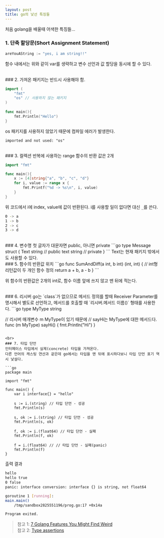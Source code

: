 ```yaml
---
layout: post
title: go의 낯선 특징들
---
```



처음 golang을 배울때 어색한 특징들...


### 1. 단축 할당문(Short Assignment Statement)
```go
areYouAString := "yes, i am string!!"
```
함수 내에서는 위와 같이 var를 생략하고 변수 선언과 값 할당을 동시에 할 수 있다.

<br>
### 2. 가져온 패키지는 반드시 사용해야 함.


```go
import (
	"fmt"
	"os" // 사용하지 않는 패키지
)
 
func main(){
	fmt.Println("Hello")
}
```

os 패키지를 사용하지 않았기 때문에 컴파일 에러가 발생한다.

```
imported and not used: "os"
```


<br>
### 3. 컬렉션 반복에 사용하는 range 함수의 반환 값은 2개

```go
import "fmt"

func main(){
	x := [4]string{"a", "b", "c", "d"}
	for i, value := range x {
		fmt.Printf("%d -> %s\n", i, value)
	}
}
```
위 코드에서 i에 index, value에 값이 반환된다. i를 사용할 일이 없다면 대신 `_`를 쓴다.


```bash
0 -> a
1 -> b
2 -> c
3 -> d
```

<br>
### 4. 변수명 첫 글자가 대문자면 public, 아니면 private
```go
type Message struct {
 Text string // public
 text string // private
}
```
Text는 현재 패키지 밖에서도 사용할 수 있다.

<br>
### 5. 함수의 반환값 위치
```go
func SumAndDiff(a int, b int) (int, int) { // int형 리턴값이 두 개인 함수 정의
	return a + b, a - b
}
```

위 함수의 반환값은 2개의 int로, 함수 이름 앞에 쓰지 않고 맨 뒤에 적는다.


<br>
### 6. 리시버
go는 `class`가 없으므로 메서드 정의를 할때 Receiver Parameter를 명시해서 별도로 선언하고, 메서드를 호출할 때 `리시버.메서드 이름()` 형태를 사용한다.
```go
type MyType string

// 리시버 매개변수 m MyType이 있기 때문에 
// sayHi는 MyType에 대한 메서드다.
func (m MyType) sayHi() {
	fmt.Println("Hi")
}
```

<br>
### 7. 타입 단언
인터페이스 타입에서 실제(concrete) 타입을 가져온다. 
다른 언어의 캐스팅 연산과 같은데 go에서는 타입을 맨 뒤에 표시하다보니 타입 단언 표기 역시 낯설다.

```go
package main

import "fmt"

func main() {
	var i interface{} = "hello"

	s := i.(string) // 타입 단언 - 성공
	fmt.Println(s)

	s, ok := i.(string) // 타입 단언 - 성공
	fmt.Println(s, ok)

	f, ok := i.(float64) // 타입 단언 - 실패
	fmt.Println(f, ok)

	f = i.(float64) // // 타입 단언 - 실패(panic)
	fmt.Println(f)
}

```


출력 결과  
```bash
hello
hello true
0 false
panic: interface conversion: interface {} is string, not float64

goroutine 1 [running]:
main.main()
	/tmp/sandbox2825551196/prog.go:17 +0x14a

Program exited.
```





> 참고 1: [7 Golang Features You Might Find Weird](https://betterprogramming.pub/7-golang-features-newbies-and-not-so-newbies-may-find-weird-e0542d079097)  
> 참고 2: [Type assertions](https://go.dev/tour/methods/15)



